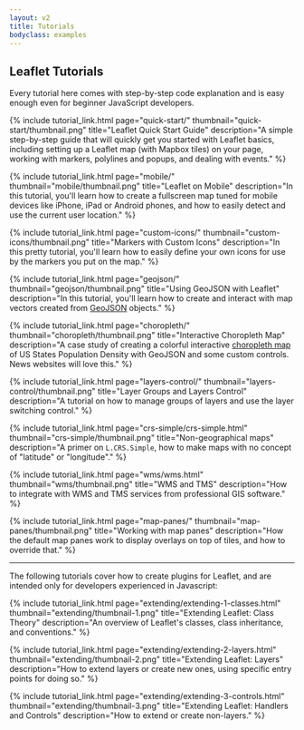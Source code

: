 ```yaml
---
layout: v2
title: Tutorials
bodyclass: examples
---
```


## Leaflet Tutorials

Every tutorial here comes with step-by-step code explanation and is easy enough even for beginner JavaScript developers.


{% include tutorial_link.html
page="quick-start/"
thumbnail="quick-start/thumbnail.png"
title="Leaflet Quick Start Guide"
description="A simple step-by-step guide that will quickly get you started with Leaflet basics, including setting up a Leaflet map (with Mapbox tiles) on your page, working with markers, polylines and popups, and dealing with events."
%}


{% include tutorial_link.html
page="mobile/"
thumbnail="mobile/thumbnail.png"
title="Leaflet on Mobile"
description="In this tutorial, you'll learn how to create a fullscreen map tuned for mobile devices like iPhone, iPad or Android phones, and how to easily detect and use the current user location."
%}


{% include tutorial_link.html
page="custom-icons/"
thumbnail="custom-icons/thumbnail.png"
title="Markers with Custom Icons"
description="In this pretty tutorial, you'll learn how to easily define your own icons for use by the markers you put on the map."
%}


{% include tutorial_link.html
page="geojson/"
thumbnail="geojson/thumbnail.png"
title="Using GeoJSON with Leaflet"
description="In this tutorial, you'll learn how to create and interact with map vectors created from [GeoJSON](http://geojson.org/) objects."
%}


{% include tutorial_link.html
page="choropleth/"
thumbnail="choropleth/thumbnail.png"
title="Interactive Choropleth Map"
description="A case study of creating a colorful interactive [choropleth map](http://en.wikipedia.org/wiki/Choropleth_map) of US States Population Density with GeoJSON and some custom controls. News websites will love this."
%}


{% include tutorial_link.html
page="layers-control/"
thumbnail="layers-control/thumbnail.png"
title="Layer Groups and Layers Control"
description="A tutorial on how to manage groups of layers and use the layer switching control."
%}


{% include tutorial_link.html
page="crs-simple/crs-simple.html"
thumbnail="crs-simple/thumbnail.png"
title="Non-geographical maps"
description="A primer on `L.CRS.Simple`, how to make maps with no concept of \"latitude\" or \"longitude\"."
%}


{% include tutorial_link.html
page="wms/wms.html"
thumbnail="wms/thumbnail.png"
title="WMS and TMS"
description="How to integrate with WMS and TMS services from professional GIS software."
%}


{% include tutorial_link.html
page="map-panes/"
thumbnail="map-panes/thumbnail.png"
title="Working with map panes"
description="How the default map panes work to display overlays on top of tiles, and how to override that."
%}


***

The following tutorials cover how to create plugins for Leaflet, and are intended only for developers experienced in Javascript:


{% include tutorial_link.html
page="extending/extending-1-classes.html"
thumbnail="extending/thumbnail-1.png"
title="Extending Leaflet: Class Theory"
description="An overview of Leaflet's classes, class inheritance, and conventions."
%}


{% include tutorial_link.html
page="extending/extending-2-layers.html"
thumbnail="extending/thumbnail-2.png"
title="Extending Leaflet: Layers"
description="How to extend layers or create new ones, using specific entry points for doing so."
%}


{% include tutorial_link.html
page="extending/extending-3-controls.html"
thumbnail="extending/thumbnail-3.png"
title="Extending Leaflet: Handlers and Controls"
description="How to extend or create non-layers."
%}

